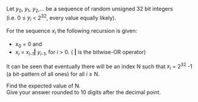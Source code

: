 <p>Let <var>y</var><sub>0</sub>, <var>y</var><sub>1</sub>, <var>y</var><sub>2</sub>,... be a sequence of random unsigned 32 bit integers<br />
(i.e. 0 ≤ <var>y<sub>i</sub></var> &lt; 2<sup>32</sup>, every value equally likely).</p>
<p>For the sequence <var>x<sub>i</sub></var> the following recursion is given:<br /></p><ul><li><var>x</var><sub>0</sub> = 0 and</li>
<li><var>x<sub>i</sub></var> = <var>x</var><sub><var>i</var>-<i>1</i></sub><b>|</b> <var>y</var><sub><var>i</var>-<i>1</i></sub>, for <var>i</var> &gt; 0. ( <b>|</b> is the bitwise-OR operator)</li>
</ul><p>It can be seen that eventually there will be an index N such that <var>x<sub>i</sub></var> = 2<sup>32</sup> -1 (a bit-pattern of all ones) for all <var>i</var> ≥ N.</p>

<p>Find the expected value of N. <br />
Give your answer rounded to 10 digits after the decimal point.</p>
